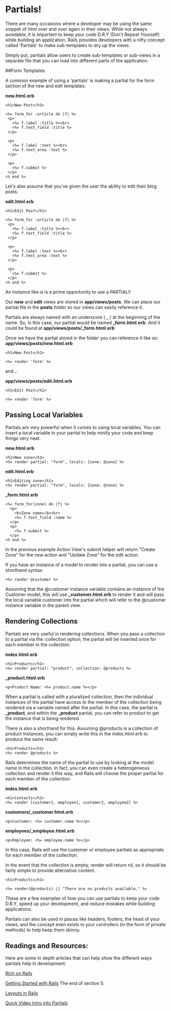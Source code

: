 # Partials!

 There are many occasions where a developer may be using the same snippet of html over and over again in their views.  While not always avoidable, it is important to keep your code D.R.Y (Don't Repeat Yourself) while building an application.  Rails provides developers with a nifty concept called 'Partials' to make sub-templates to dry up the views.

 Simply put, partials allow users to create sub-templates or sub-views in a separate file that you can load into different parts of the application.

 ##Form Templates

 A common example of using a 'partials' is making a partial for the form section of the new and edit templates.  

 **new.html.erb**
 ```
 <h1>New Post</h1>

 <%= form_for :article do |f| %>
  <p>
    <%= f.label :title %><br>
    <%= f.text_field :title %>
  </p>

  <p>
    <%= f.label :text %><br>
    <%= f.text_area :text %>
  </p>

  <p>
    <%= f.submit %>
  </p>
<% end %>
```

 Let's also assume that you've given the user the ability to edit their blog posts:

  **edit.html.erb**
 ```
 <h1>Edit Post</h1>

 <%= form_for :article do |f| %>
  <p>
    <%= f.label :title %><br>
    <%= f.text_field :title %>
  </p>

  <p>
    <%= f.label :text %><br>
    <%= f.text_area :text %>
  </p>

  <p>
    <%= f.submit %>
  </p>
<% end %>
```

An instance like is is a prime opportunity to use a PARTIAL!!

 Our **new** and **edit** views are stored in **app/views/posts**.  We can place our partial file in the **posts** folder so our views can easily reference it.

  Partials are always named with an underscore ( _ ) at the beginning of the name.  So, in this case, our partial would be named **_form.html.erb**.  And it could be found at **app/views/posts/_form.html.erb**

Once we have the partial stored in the folder you can reference it like so:
**app/views/posts/new.html.erb**
```
<h1>New Post</h1>

<%= render 'form' %>
```

and...

**app/views/posts/edit.html.erb**
```
<h1>Edit Post</h1>

<%= render 'form' %>
```

## Passing Local Variables

Partials are very powerful when it comes to using local variables.  You can insert a local variable in your partial to help minify your code and keep things very neat.

**new.html.erb**
```
<h1>New zone</h1>
<%= render partial: "form", locals: {zone: @zone} %>
```

**edit.html.erb**
```
<h1>Editing zone</h1>
<%= render partial: "form", locals: {zone: @zone} %>
```

**_form.html.erb**
```
<%= form_for(zone) do |f| %>
  <p>
    <b>Zone name</b><br>
    <%= f.text_field :name %>
  </p>
  <p>
    <%= f.submit %>
  </p>
<% end %>
```

In the previous example Action View's submit helper will return "Create Zone" for the new action and "Update Zone" for the edit action.

If you have an instance of a model to render into a partial, you can use a shorthand syntax:

```
<%= render @customer %>

```
Assuming that the @customer instance variable contains an instance of the Customer model, this will use **_customer.html.erb** to render it and will pass the local variable customer into the partial which will refer to the @customer instance variable in the parent view.

## Rendering Collections

Partials are very useful in rendering collections. When you pass a collection to a partial via the :collection option, the partial will be inserted once for each member in the collection:

**index.html.erb**
```
<h1>Products</h1>
<%= render partial: "product", collection: @products %>
```
**_product.html.erb**
```
<p>Product Name: <%= product.name %></p>
```

When a partial is called with a pluralized collection, then the individual instances of the partial have access to the member of the collection being rendered via a variable named after the partial. In this case, the partial is **_product**, and within the **_product** partial, you can refer to product to get the instance that is being rendered.

There is also a shorthand for this. Assuming @products is a collection of product instances, you can simply write this in the index.html.erb to produce the same result:

```
<h1>Products</h1>
<%= render @products %>
```

Rails determines the name of the partial to use by looking at the model name in the collection. In fact, you can even create a heterogeneous collection and render it this way, and Rails will choose the proper partial for each member of the collection:

**index.html.erb**

```
<h1>Contacts</h1>
<%= render [customer1, employee1, customer2, employee2] %>
```

**customers/_customer.html.erb**

```
<p>Customer: <%= customer.name %></p>
```

**employees/_employee.html.erb**
```
<p>Employee: <%= employee.name %></p>
```

In this case, Rails will use the customer or employee partials as appropriate for each member of the collection.

In the event that the collection is empty, render will return nil, so it should be fairly simple to provide alternative content.

```
<h1>Products</h1>

<%= render(@products) || "There are no products available." %>
```


These are a few examples of how you can use partials to keep your code D.R.Y, speed up your development, and reduce mistakes while building applications.

Partials can also be used in places like headers, footers, the head of your views, and the concept even exists in your controllers (in the form of private methods) to help keep them skinny.


## Readings and Resources:

Here are some in depth articles that can help show the different ways partials help in development:

[Rich on Rails](https://richonrails.com/articles/partials-in-ruby-on-rails)

[Getting Started with Rails](http://guides.rubyonrails.org/getting_started.html#using-partials-to-clean-up-duplication-in-views)
The end of section 5.

[Layouts in Rails](http://guides.rubyonrails.org/layouts_and_rendering.html#using-partials)

[Quick Video Intro into Partials](https://www.youtube.com/watch?v=F1QHYQwzVK4)
